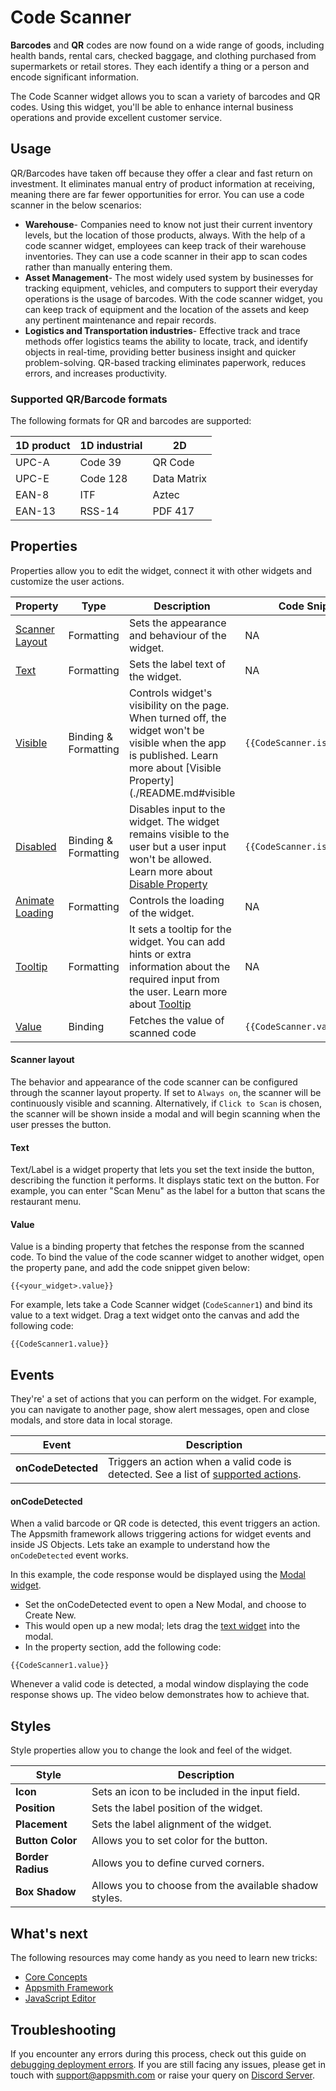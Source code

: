 
# Code Scanner

**Barcodes** and **QR** codes are now found on a wide range of goods, including health bands, rental cars, checked baggage, and clothing purchased from supermarkets or retail stores. They each identify a thing or a person and encode significant information.

The Code Scanner widget allows you to scan a variety of barcodes and QR codes. Using this widget, you'll be able to enhance internal business operations and provide excellent customer service.

## Usage

QR/Barcodes have taken off because they offer a clear and fast return on investment. It eliminates manual entry of product information at receiving, meaning there are far fewer opportunities for error. You can use a code scanner in the below scenarios:

* **Warehouse**- Companies need to know not just their current inventory levels, but the location of those products, always. With the help of a code scanner widget, employees can keep track of their warehouse inventories. They can use a code scanner in their app to scan codes rather than manually entering them.
* **Asset Management**- The most widely used system by businesses for tracking equipment, vehicles, and computers to support their everyday operations is the usage of barcodes. With the code scanner widget, you can keep track of equipment and the location of the assets and keep any pertinent maintenance and repair records.
* **Logistics and Transportation industries**- Effective track and trace methods offer logistics teams the ability to locate, track, and identify objects in real-time, providing better business insight and quicker problem-solving. QR-based tracking eliminates paperwork, reduces errors, and increases productivity.

### Supported QR/Barcode formats

The following formats for QR and barcodes are supported:

| 1D product | 1D industrial | 2D          |
| ---------- | ------------- | ----------- |
| UPC-A      | Code 39       | QR Code     |
| UPC-E      | Code 128      | Data Matrix |
| EAN-8      | ITF           | Aztec       |
| EAN-13     | RSS-14        | PDF 417     |

## Properties

Properties allow you to edit the widget, connect it with other widgets and customize the user actions.

| Property                                         | Type                 | Description                                                                                                                                                               | Code Snippet                 |
|--------------------------------------------------|----------------------|---------------------------------------------------------------------------------------------------------------------------------------------------------------------------|------------------------------|
| [Scanner Layout](code-scanner.md#scanner-layout) | Formatting           | Sets the appearance and behaviour of the widget.                                                                                                                           | NA                           |
| [Text](code-scanner.md#text)                     | Formatting           | Sets the label text of the widget.                                                                                                                                        | NA                           |
| [Visible](./README.md#visible)                   | Binding & Formatting | Controls widget's visibility on the page. When turned off, the widget won't be visible when the app is published. Learn more about [Visible Property](./README.md#visible | `{{CodeScanner.isVisible}}`  |
| [Disabled](./README.md#disabled)                 | Binding & Formatting | Disables input to the widget. The widget remains visible to the user but a user input won't be allowed. Learn more about [Disable Property](./README.md#disabled)     | `{{CodeScanner.isDisabled}}` |
| [Animate Loading](./README.md)                   | Formatting           | Controls the loading of the widget.                                                                                                                                       | NA                           |
| [Tooltip](./README.md#tooltip)                   | Formatting           | It sets a tooltip for the widget. You can add hints or extra information about the required input from the user. Learn more about [Tooltip](./README.md#tooltip)          | NA                           |
| [Value](code-scanner.md#value)                   | Binding              | Fetches the value of scanned code                                                                                                                                         | `{{CodeScanner.value}}`      |


#### Scanner layout

The behavior and appearance of the code scanner can be configured through the scanner layout property. If set to ```Always on```, the scanner will be continuously visible and scanning. Alternatively, if ```Click to Scan``` is chosen, the scanner will be shown inside a modal and will begin scanning when the user presses the button.

<VideoEmbed host="youtube" videoId="hD-akPJDtW8" title="Scanner layout Property" caption="Scanner layout Property"/>

#### Text

Text/Label is a widget property that lets you set the text inside the button, describing the function it performs. It displays static text on the button. For example, you can enter "Scan Menu" as the label for a button that scans the restaurant menu.

<VideoEmbed host="youtube" videoId="o80-IKcXAVQ" title="How to use Text Property" caption="How to use Text Property"/>

#### Value

Value is a binding property that fetches the response from the scanned code. To bind the value of the code scanner widget to another widget, open the property pane, and add the code snippet given below:

```
{{<your_widget>.value}}
```

For example, lets take a Code Scanner widget (`CodeScanner1`) and bind its value to a text widget. Drag a text widget onto the canvas and add the following code:

```
{{CodeScanner1.value}}
```

<VideoEmbed host="youtube" videoId="zfkpIzaiTX0" title="How to use Value Property" caption="How to use Value Property"/>

## Events

They're' a set of actions that you can perform on the widget. For example, you can navigate to another page, show alert messages, open and close modals, and store data in local storage.

| Event              | Description                                                                                                                                                 |
| ------------------ | ----------------------------------------------------------------------------------------------------------------------------------------------------------- |
| **onCodeDetected** | Triggers an action when a valid code is detected. See a list of [supported actions](./../appsmith-framework/widget-actions/README.md). |

#### onCodeDetected

When a valid barcode or QR code is detected, this event triggers an action. The Appsmith framework allows triggering actions for widget events and inside JS Objects. Lets take an example to understand how the ```onCodeDetected``` event works.

In this example, the code response would be displayed using the [Modal widget](./modal.md).

* Set the onCodeDetected event to open a New Modal, and choose to Create New.
* This would open up a new modal; lets drag the [text widget](./text.md) into the modal.
* In the property section, add the following code:

```
{{CodeScanner1.value}}
```

Whenever a valid code is detected, a modal window displaying the code response shows up. The video below demonstrates how to achieve that.

<VideoEmbed host="youtube" videoId="_2p1bMbdk6U" title="onCodeDetected" caption="onCodeDetected"/>

## Styles

Style properties allow you to change the look and feel of the widget.

| Style             | Description                                            |
| ----------------- | ------------------------------------------------------ |
| **Icon**          | Sets an icon to be included in the input field.        |
| **Position**      | Sets the label position of the widget.                 |
| **Placement**     | Sets the label alignment of the widget.                |
| **Button Color**  | Allows you to set color for the button.                |
| **Border Radius** | Allows you to define curved corners.                   |
| **Box Shadow**    | Allows you to choose from the available shadow styles. |

## What's next

The following resources may come handy as you need to learn new tricks:

* [Core Concepts](/core-concepts/connecting-to-data-sources/)
* [Appsmith Framework](/reference/appsmith-framework/)
* [JavaScript Editor](/core-concepts/writing-code/javascript-editor-beta/)

## Troubleshooting

If you encounter any errors during this process, check out this guide on [debugging deployment errors](/help-and-support/troubleshooting-guide/deployment-errors.md). If you are still facing any issues, please get in touch with support@appsmith.com or raise your query on [Discord Server](https://discord.com/invite/rBTTVJp).
